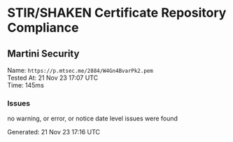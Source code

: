 # STIR/SHAKEN Certificate Repository Compliance

## Martini Security

Name: `https://p.mtsec.me/2884/W4Gn4BvarPk2.pem`\
Tested At: 21 Nov 23 17:07 UTC\
Time: 145ms

### Issues

no warning, or error, or notice date level issues were found

Generated: 21 Nov 23 17:16 UTC